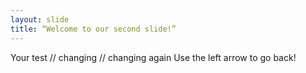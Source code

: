 ```yaml
---
layout: slide
title: “Welcome to our second slide!”
---
```

Your test // changing // changing again
Use the left arrow to go back!
